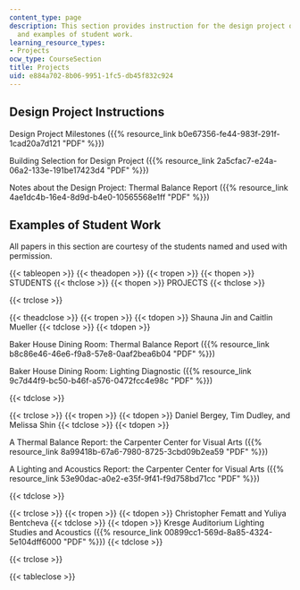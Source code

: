 ```yaml
---
content_type: page
description: This section provides instruction for the design project of the course
  and examples of student work.
learning_resource_types:
- Projects
ocw_type: CourseSection
title: Projects
uid: e884a702-8b06-9951-1fc5-db45f832c924
---
```


Design Project Instructions
---------------------------

Design Project Milestones ({{% resource_link b0e67356-fe44-983f-291f-1cad20a7d121 "PDF" %}})

Building Selection for Design Project ({{% resource_link 2a5cfac7-e24a-06a2-133e-191be17423d4 "PDF" %}})

Notes about the Design Project: Thermal Balance Report ({{% resource_link 4ae1dc4b-16e4-8d9d-b4e0-10565568e1ff "PDF" %}})

Examples of Student Work
------------------------

All papers in this section are courtesy of the students named and used with permission.

{{< tableopen >}}
{{< theadopen >}}
{{< tropen >}}
{{< thopen >}}
STUDENTS
{{< thclose >}}
{{< thopen >}}
PROJECTS
{{< thclose >}}

{{< trclose >}}

{{< theadclose >}}
{{< tropen >}}
{{< tdopen >}}
Shauna Jin and Caitlin Mueller
{{< tdclose >}}
{{< tdopen >}}


Baker House Dining Room: Thermal Balance Report ({{% resource_link b8c86e46-46e6-f9a8-57e8-0aaf2bea6b04 "PDF" %}})

Baker House Dining Room: Lighting Diagnostic ({{% resource_link 9c7d44f9-bc50-b46f-a576-0472fcc4e98c "PDF" %}})


{{< tdclose >}}

{{< trclose >}}
{{< tropen >}}
{{< tdopen >}}
Daniel Bergey, Tim Dudley, and Melissa Shin
{{< tdclose >}}
{{< tdopen >}}


A Thermal Balance Report: the Carpenter Center for Visual Arts ({{% resource_link 8a99418b-67a6-7980-8725-3cbd09b2ea59 "PDF" %}})

A Lighting and Acoustics Report: the Carpenter Center for Visual Arts ({{% resource_link 53e90dac-a0e2-e35f-9f41-f9d758bd71cc "PDF" %}})


{{< tdclose >}}

{{< trclose >}}
{{< tropen >}}
{{< tdopen >}}
Christopher Fematt and Yuliya Bentcheva
{{< tdclose >}}
{{< tdopen >}}
Kresge Auditorium Lighting Studies and Acoustics ({{% resource_link 00899cc1-569d-8a85-4324-5e104dff6000 "PDF" %}})
{{< tdclose >}}

{{< trclose >}}

{{< tableclose >}}